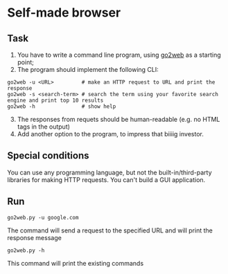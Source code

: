 # Self-made browser

## Task

1. You have to write a command line program, using [go2web](go2web) as a starting point;
2. The program should implement the following CLI:
  ```
  go2web -u <URL>         # make an HTTP request to URL and print the response
  go2web -s <search-term> # search the term using your favorite search engine and print top 10 results
  go2web -h               # show help
  ```
3. The responses from requets should be human-readable (e.g. no HTML tags in the output)
3. Add another option to the program, to impress that biiiig investor.

## Special conditions

You can use any programming language, but not the built-in/third-party libraries for making HTTP requests. You can't build a GUI application.


## Run

```
go2web.py -u google.com    
```
The command will send a request to the specified URL and will print the response message
```
go2web.py -h                
```
This command  will print the existing commands